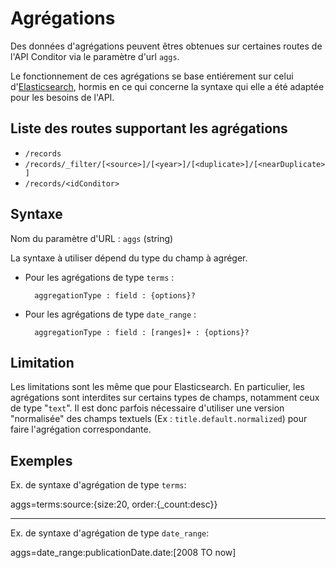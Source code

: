 # Agrégations

Des données d'agrégations peuvent êtres obtenues sur certaines routes de l'API Conditor via le paramètre d'url `aggs`.

Le fonctionnement de ces agrégations se base entiérement sur celui d'[Elasticsearch](https://www.elastic.co/guide/en/elasticsearch/reference/current/search-aggregations.html), hormis en ce qui concerne la syntaxe qui elle a été adaptée pour les besoins de l'API.

## Liste des routes supportant les agrégations

- `/records`
- `/records/_filter/[<source>]/[<year>]/[<duplicate>]/[<nearDuplicate>]`
- `/records/<idConditor>`

## Syntaxe

Nom du paramètre d'URL : `aggs` (string)

La syntaxe à utiliser dépend du type du champ à agréger.

* Pour les agrégations de type `terms` :

        aggregationType : field : {options}?

* Pour les agrégations de type `date_range` :

        aggregationType : field : [ranges]+ : {options}?


## Limitation

Les limitations sont les même que pour Elasticsearch.
En particulier, les agrégations sont interdites sur certains types de champs, notamment ceux de type "`text`".
Il est donc parfois nécessaire d'utiliser une version "normalisée" des champs textuels (Ex : `title.default.normalized`) pour faire l'agrégation correspondante.

## Exemples

Ex. de syntaxe d'agrégation de type `terms`:

aggs=terms:source:{size:20, order:{_count:desc}}

------

Ex. de syntaxe d'agrégation de type `date_range`:

aggs=date_range:publicationDate.date:[2008 TO now]
